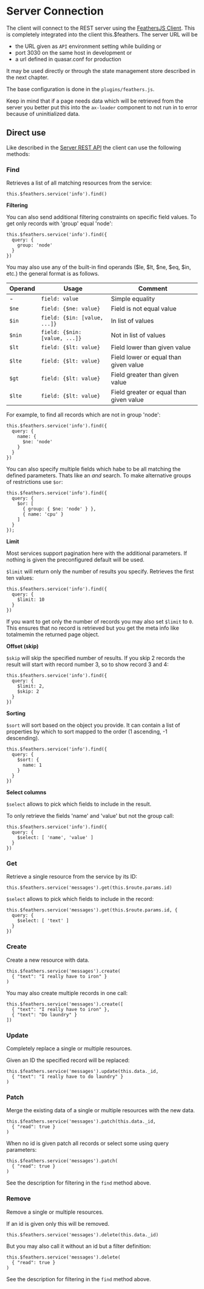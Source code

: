 # Server Connection

The client will connect to the REST server using the [FeathersJS Client](https://github.com/feathersjs/client). This is completely integrated into the client this.$feathers.
The server URL will be 
- the URL given as `API` environment setting while building or
- port 3030 on the same host in development or
- a url defined in quasar.conf for production

It may be used directly or through the state management store described in the next chapter.

The base configuration is done in the `plugins/feathers.js`.

Keep in mind that if a page needs data which will be retrieved from the server you better put this into the `ax-loader` component to not run in to error because of uninitialized data.

## Direct use

Like described in the [Server REST API](../server/rest.md) the client can use the following methods:

### Find

Retrieves a list of all matching resources from the service:

    this.$feathers.service('info').find()

__Filtering__

You can also send additional filtering constraints on specific field values.
To get only records with 'group' equal 'node':

    this.$feathers.service('info').find({
      query: {
        group: 'node'
      }
    })

You may also use any of the built-in find operands ($le, $lt, $ne, $eq, $in, etc.) the general format is as follows.

| Operand | Usage | Comment |
| ------- | ----- | ------- |
| -       | `field: value` | Simple equality |
| `$ne`   | `field: {$ne: value}` | Field is not equal value |
| `$in`   | `field: {$in: [value, ...]}` | In list of values |
| `$nin`  | `field: {$nin: [value, ...]}` | Not in list of values |
| `$lt`   | `field: {$lt: value}` | Field lower than given value |
| `$lte`  | `field: {$lt: value}` | Field lower or equal than given value |
| `$gt`   | `field: {$lt: value}` | Field greater than given value |
| `$lte`  | `field: {$lt: value}` | Field greater or equal than given value |

For example, to find all records which are not in group 'node':

    this.$feathers.service('info').find({
      query: {
        name: {
          $ne: 'node'
        }
      }
    })

You can also specify multiple fields which habe to be all matching the defined parameters.
Thats like an _and_ search. To make alternative groups of restrictions use `$or`:

    this.$feathers.service('info').find({
      query: {
        $or: [
          { group: { $ne: 'node' } },
          { name: 'cpu' }
        ]
      }
    });

__Limit__

Most services support pagination here with the additional parameters. If nothing is
given the preconfigured default will be used.

`$limit` will return only the number of results you specify.
Retrieves the first ten values:

    this.$feathers.service('info').find({
      query: {
        $limit: 10
      }
    })

If you want to get only the number of records you may also set `$limit` to `0`.
This ensures that no record is retrieved but you get the meta info like totalmemin the returned page object.

__Offset (skip)__

`$skip` will skip the specified number of results. If you skip 2 records the result
will start with record number 3, so to show record 3 and 4:

    this.$feathers.service('info').find({
      query: {
        $limit: 2,
        $skip: 2
      }
    })

__Sorting__

`$sort` will sort based on the object you provide. It can contain a list of properties
by which to sort mapped to the order (1 ascending, -1 descending).

    this.$feathers.service('info').find({
      query: {
        $sort: {
          name: 1
        }
      }
    })

__Select columns__

`$select` allows to pick which fields to include in the result.

To only retrieve the fields 'name' and 'value' but not the group call:

    this.$feathers.service('info').find({
      query: {
        $select: [ 'name', 'value' ]
      }
    })

### Get

Retrieve a single resource from the service by its ID:

    this.$feathers.service('messages').get(this.$route.params.id)

`$select` allows to pick which fields to include in the record:

    this.$feathers.service('messages').get(this.$route.params.id, {
      query: {
        $select: [ 'text' ]
      }
    })

### Create

Create a new resource with data.

    this.$feathers.service('messages').create(
      { "text": "I really have to iron" }
    )

You may also create multiple records in one call:

    this.$feathers.service('messages').create([  
      { "text": "I really have to iron" },
      { "text": "Do laundry" }
    ])

### Update

Completely replace a single or multiple resources.

Given an ID the specified record will be replaced:

    this.$feathers.service('messages').update(this.data._id,  
      { "text": "I really have to do laundry" }
    )

### Patch

Merge the existing data of a single or multiple resources with the new data.

    this.$feathers.service('messages').patch(this.data._id,  
      { "read": true }
    )

When no id is given patch all records or select some using query parameters:

    this.$feathers.service('messages').patch(
      { "read": true }
    )

See the description for filtering in the `find` method above.

### Remove

Remove a single or multiple resources.

If an id is given only this will be removed.

    this.$feathers.service('messages').delete(this.data._id)

But you may also call it without an id but a filter definition:

    this.$feathers.service('messages').delete(
      { "read": true }
    )

See the description for filtering in the `find` method above.
